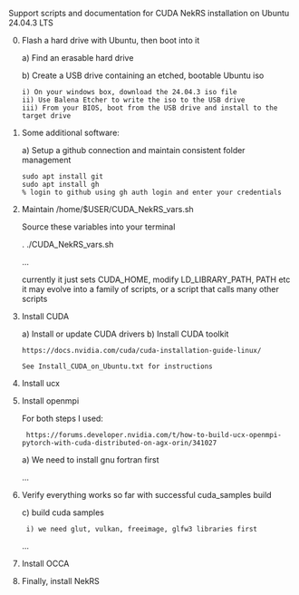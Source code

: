Support scripts and documentation for CUDA NekRS installation on Ubuntu 24.04.3 LTS

0) Flash a hard drive with Ubuntu, then boot into it

   a) Find an erasable hard drive

   b) Create a USB drive containing an etched, bootable Ubuntu iso

       i) On your windows box, download the 24.04.3 iso file
       ii) Use Balena Etcher to write the iso to the USB drive
       iii) From your BIOS, boot from the USB drive and install to the target drive

1) Some additional software:

    a) Setup a github connection and maintain consistent folder management

       sudo apt install git
       sudo apt install gh   
       % login to github using gh auth login and enter your credentials   
   
3) Maintain /home/$USER/CUDA_NekRS_vars.sh

   Source these variables into your terminal

   . ./CUDA_NekRS_vars.sh

    ... 
    
    currently it just sets CUDA_HOME, modify LD_LIBRARY_PATH, PATH etc
    it may evolve into a family of scripts, or a script that calls many other scripts

5) Install CUDA

    a) Install or update CUDA drivers
    b) Install CUDA toolkit

       https://docs.nvidia.com/cuda/cuda-installation-guide-linux/

       See Install_CUDA_on_Ubuntu.txt for instructions

6) Install ucx

7) Install openmpi

    For both steps I used:

        https://forums.developer.nvidia.com/t/how-to-build-ucx-openmpi-pytorch-with-cuda-distributed-on-agx-orin/341027


    a) We need to install gnu fortran first

    ...

8) Verify everything works so far with successful cuda_samples build

    c) build cuda samples
        
        i) we need glut, vulkan, freeimage, glfw3 libraries first

    ...

9) Install OCCA


10) Finally, install NekRS

